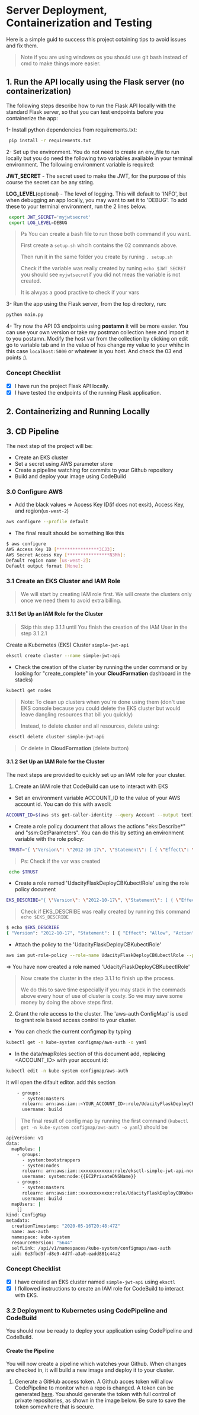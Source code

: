 # Server Deployment, Containerization and Testing

Here is a simple guid to success this project cotaining tips to avoid issues and fix them.

> Note if you are using windows os you should use git bash instead of cmd to make things more easier.

## 1. Run the API locally using the Flask server (no containerization)

The following steps describe how to run the Flask API locally with the standard Flask server, so that you can test endpoints before you containerize the app:

1- Install python dependencies from requirements.txt:

```sh
 pip install -r requirements.txt
```

2- Set up the environment. You do not need to create an env_file to run locally but you do need the following two variables available in your terminal environment. The following environment variable is required:

**JWT_SECRET** - The secret used to make the JWT, for the purpose of this course the secret can be any string.

**LOG_LEVEL**(optional) - The level of logging. This will default to 'INFO', but when debugging an app locally, you may want to set it to 'DEBUG'. To add these to your terminal environment, run the 2 lines below.

```sh
 export JWT_SECRET='myjwtsecret'
 export LOG_LEVEL=DEBUG
```

> Ps You can create a bash file to run those both command if you want.
>
> First create a `setup.sh` whcih contains the 02 commands above.
>
> Then run it in the same folder you create by runing `. setup.sh`
>
>Check if the variable was really created by runing `echo $JWT_SECRET` you should see `myjwtsecret`if you did not meas the variable is not created.
>
> It is alwyas a good practive to check if your vars

3- Run the app using the Flask server, from the top directory, run:

```sh
python main.py
```

4- Try now the API 03 endpoints using **postamn** it will be more easier. You can use your own version or take my postman collection here and import it to you postamn. Modify the host var from the collection by clicking on edit go to variable tab and in the value of hos change my value to your whihc in this case `localhost:5000` or whatever is you host.
And check the 03 end points :).

### Concept Checklist

- [x]  I have run the project Flask API locally.
- [x] I have tested the endpoints of the running Flask application.

## 2. Containerizing and Running Locally

## 3. CD Pipeline

The next step of the project will be:

- Create an EKS cluster
- Set a secret using AWS parameter store
- Create a pipeline watching for commits to your Github repository
- Build and deploy your image using CodeBuild

### 3.0 Configure AWS

- Add the black values => Access Key ID(if does not exsit), Access Key, and region(`us-west-2`)

```sh
aws configure --profile default
```

- The final result should be something like this

```sh
$ aws configure
AWS Access Key ID [****************3CJ3]:
AWS Secret Access Key [****************N3Mh]:
Default region name [us-west-2]:
Default output format [None]:
```

### 3.1 Create an EKS Cluster and IAM Role

> We will start by creating IAM role first. We will create the clusters only once we need them to avoid extra billing.

#### 3.1.1 Set Up an IAM Role for the Cluster

> Skip this step 3.1.1 until You finish the creation of the IAM User in the step 3.1.2.1

Create a Kubernetes (EKS) Cluster `simple-jwt-api`

```sh
eksctl create cluster --name simple-jwt-api
```

- Check the creation of the cluster by running the under command or by looking for "create_complete" in your **CloudFormation** dashboard in the stacks)
  
```sh
kubectl get nodes
```

>Note: To clean up clusters when you're done using them (don't use EKS console because you could delete the EKS cluster but would leave dangling resources that bill you quickly)
>
> Instead, to delete cluster and all resources, delete using:
>
```sh
 eksctl delete cluster simple-jwt-api
```
>
> Or delete in **CloudFormation** (delete button)

#### 3.1.2 Set Up an IAM Role for the Cluster

The next steps are provided to quickly set up an IAM role for your cluster.

1. Create an IAM role that CodeBuild can use to interact with EKS

- Set an environment variable ACCOUNT_ID to the value of your AWS account id. You can do this with awscli:
  
```sh
ACCOUNT_ID=$(aws sts get-caller-identity --query Account --output text)
```

- Create a role policy document that allows the actions "eks:Describe*" and "ssm:GetParameters". You can do this by setting an environment variable with the role policy:
  
```sh
 TRUST="{ \"Version\": \"2012-10-17\", \"Statement\": [ { \"Effect\": \"Allow\", \"Principal\": { \"AWS\": \"arn:aws:iam::${ACCOUNT_ID}:root\" }, \"Action\": \"sts:AssumeRole\" } ] }"
 ```

> Ps: Check if the var was created

```sh
 echo $TRUST
```

- Create a role named 'UdacityFlaskDeployCBKubectlRole' using the role policy document

```sh
EKS_DESCRIBE="{ \"Version\": \"2012-10-17\", \"Statement\": [ { \"Effect\": \"Allow\", \"Action\": [ \"eks:Describe*\", \"ssm:GetParameters*\" ], \"Resource\": \"*\" } ] }"
```

> Check if EKS_DESCRIBE was really created by running this command `echo $EKS_DESCRIBE`

```sh
$ echo $EKS_DESCRIBE
{ "Version": "2012-10-17", "Statement": [ { "Effect": "Allow", "Action": [ "eks:Describe*", "ssm:GetParameters*" ], "Resource": "*" } ] }
```

- Attach the policy to the 'UdacityFlaskDeployCBKubectlRole'

```sh
aws iam put-role-policy --role-name UdacityFlaskDeployCBKubectlRole --policy-name eks-describe --policy-document "$EKS_DESCRIBE"
```

=> You have now created a role named 'UdacityFlaskDeployCBKubectlRole'

> Now create the cluster in the step 3.1.1 to finish up the process.
>
> We do this to save time especially if you may stack in the commads above every hour of use of cluster is costy. So we may save some money by doing the above steps first.

2. Grant the role access to the cluster. The 'aws-auth ConfigMap' is used to grant role based access control to your cluster.

- You can check the  current configmap by typing

```sh
kubectl get -n kube-system configmap/aws-auth -o yaml
```

- In the data/mapRoles section of this document add, replacing <ACCOUNT_ID> with your account id:

```sh
kubectl edit -n kube-system configmap/aws-auth
```

it will open the difault editor. add this section

```sh
    - groups:
      - system:masters
      rolearn: arn:aws:iam::<YOUR_ACCOUNT_ID>:role/UdacityFlaskDeployCBKubectlRole
      username: build
```

> The final result of config map by running the first command (`kubectl get -n kube-system configmap/aws-auth -o yaml`) should be

```sh
apiVersion: v1
data:
  mapRoles: |
    - groups:
      - system:bootstrappers
      - system:nodes
      rolearn: arn:aws:iam::xxxxxxxxxxxx:role/eksctl-simple-jwt-api-nodegroup-n-NodeInstanceRole-TWAYO7ZHCGYY
      username: system:node:{{EC2PrivateDNSName}}
    - groups:
      - system:masters
      rolearn: arn:aws:iam::xxxxxxxxxxxx:role/UdacityFlaskDeployCBKubectlRole
      username: build
  mapUsers: |
    []
kind: ConfigMap
metadata:
  creationTimestamp: "2020-05-16T20:48:47Z"
  name: aws-auth
  namespace: kube-system
  resourceVersion: "5644"
  selfLink: /api/v1/namespaces/kube-system/configmaps/aws-auth
  uid: 6e3fbd9f-d8e9-4d7f-a3a0-eadd881c44a2
```

### Concept Checklist

- [x]  I have created an EKS cluster named `simple-jwt-api` using `eksctl`
- [x] I flollowed instructions to create an IAM role for CodeBuild to interact with EKS.

### 3.2 Deployment to Kubernetes using CodePipeline and CodeBuild

You should now be ready to deploy your application using CodePipeline and CodeBuild.

#### Create the Pipeline

You will now create a pipeline which watches your Github. When changes are checked in, it will build a new image and deploy it to your cluster.

1. Generate a GitHub access token. A Github acces token will allow CodePipeline to monitor when a repo is changed. A token can be generated [here](https://github.com/settings/tokens/). You should generate the token with full control of private repositories, as shown in the image below. Be sure to save the token somewhere that is secure.

<!-- ![Drag Racing](Dragster.jpg) -->